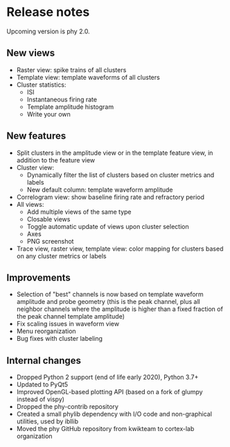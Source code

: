 # Release notes

Upcoming version is phy 2.0.

## New views

* Raster view: spike trains of all clusters
* Template view: template waveforms of all clusters
* Cluster statistics:
    * ISI
    * Instantaneous firing rate
    * Template amplitude histogram
    * Write your own

## New features

* Split clusters in the amplitude view or in the template feature view, in addition to the feature view
* Cluster view:
    * Dynamically filter the list of clusters based on cluster metrics and labels
    * New default column: template waveform amplitude
* Correlogram view: show baseline firing rate and refractory period
* All views:
    * Add multiple views of the same type
    * Closable views
    * Toggle automatic update of views upon cluster selection
    * Axes
    * PNG screenshot
* Trace view, raster view, template view: color mapping for clusters based on any cluster metrics or labels


## Improvements

* Selection of "best" channels is now based on template waveform amplitude and probe geometry (this is the peak channel, plus all neighbor channels where the amplitude is higher than a fixed fraction of the peak channel template amplitude)
* Fix scaling issues in waveform view
* Menu reorganization
* Bug fixes with cluster labeling


## Internal changes

* Dropped Python 2 support (end of life early 2020), Python 3.7+
* Updated to PyQt5
* Improved OpenGL-based plotting API (based on a fork of glumpy instead of vispy)
* Dropped the phy-contrib repository
* Created a small phylib dependency with I/O code and non-graphical utilities, used by ibllib
* Moved the phy GitHub repository from kwikteam to cortex-lab organization
